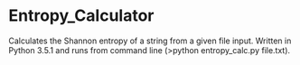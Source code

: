 # Entropy_Calculator
Calculates the Shannon entropy of a string from a given file input. Written in Python 3.5.1 and runs from command line (>python entropy_calc.py file.txt).
